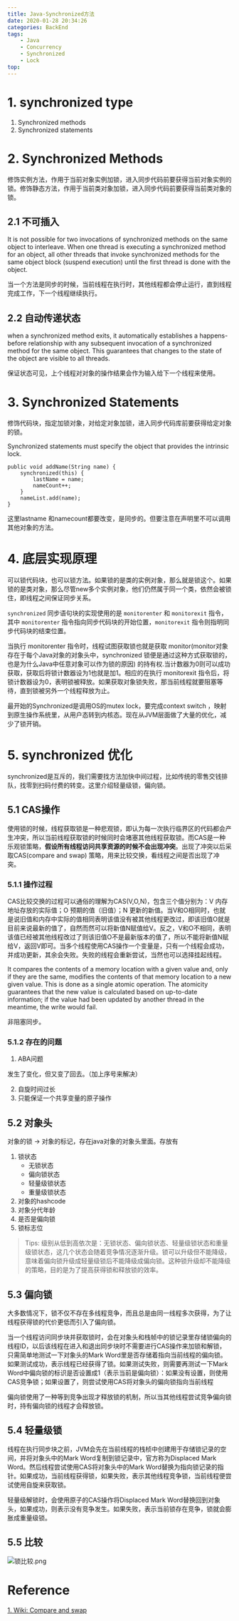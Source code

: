 ```yaml
---
title: Java-Synchronized方法
date: 2020-01-28 20:34:26
categories: BackEnd
tags:
    - Java 
    - Concurrency
    - Synchronized
    - Lock
top:
---
```

# 1. synchronized type
1. Synchronized methods
2. Synchronized statements 

# 2. Synchronized Methods 
修饰实例方法，作用于当前对象实例加锁，进入同步代码前要获得当前对象实例的锁。修饰静态方法，作用于当前类对象加锁，进入同步代码前要获得当前类对象的锁。 

## 2.1 不可插入
It is not possible for two invocations of synchronized methods on the same object to interleave. When one thread is executing a synchronized method for an object, all other threads that invoke synchronized methods for the same object block (suspend execution) until the first thread is done with the object.

当一个方法是同步的时候，当前线程在执行时，其他线程都会停止运行，直到线程完成工作，下一个线程继续执行。

## 2.2 自动传递状态

when a synchronized method exits, it automatically establishes a happens-before relationship with any subsequent invocation of a synchronized method for the same object. This guarantees that changes to the state of the object are visible to all threads.

保证状态可见，上个线程对对象的操作结果会作为输入给下一个线程来使用。 

# 3. Synchronized Statements 
修饰代码块，指定加锁对象，对给定对象加锁，进入同步代码库前要获得给定对象的锁。

Synchronized statements must specify the object that provides the intrinsic lock. 

    public void addName(String name) {
        synchronized(this) {
            lastName = name;
            nameCount++;
        }
        nameList.add(name);
    }
    
这里lastname 和namecount都要改变，是同步的。但要注意在声明里不可以调用其他对象的方法。


# 4. 底层实现原理

可以锁代码块，也可以锁方法。如果锁的是类的实例对象，那么就是锁这个。如果锁的是类对象，那么尽管new多个实例对象，他们仍然属于同一个类，依然会被锁住，即线程之间保证同步关系。

`synchronized` 同步语句块的实现使用的是 `monitorenter` 和 `monitorexit` 指令，其中 `monitorenter` 指令指向同步代码块的开始位置，`monitorexit` 指令则指明同步代码块的结束位置。

当执行 monitorenter 指令时，线程试图获取锁也就是获取 monitor(monitor对象存在于每个Java对象的对象头中，synchronized 锁便是通过这种方式获取锁的，也是为什么Java中任意对象可以作为锁的原因) 的持有权.当计数器为0则可以成功获取，获取后将锁计数器设为1也就是加1。相应的在执行 monitorexit 指令后，将锁计数器设为0，表明锁被释放。如果获取对象锁失败，那当前线程就要阻塞等待，直到锁被另外一个线程释放为止。

最开始的Synchronized是调用OS的mutex lock，要完成context switch ，映射到原生操作系统里，从用户态转到内核态。现在从JVM层面做了大量的优化，减少了锁开销。


# 5. synchronized 优化

synchronized是互斥的，我们需要找方法加快中间过程，比如传统的零售交钱排队，找零到扫码付费的转变。这里介绍轻量级锁，偏向锁。

## 5.1 CAS操作

使用锁的时候，线程获取锁是一种悲观锁，即认为每一次执行临界区的代码都会产生冲突，所以当前线程获取锁的时候同时会堵塞其他线程获取锁。而CAS是一种乐观锁策略，**假设所有线程访问共享资源的时候不会出现冲突**。出现了冲突以后采取CAS(compare and swap) 策略，用来比较交换，看线程之间是否出现了冲突。

### 5.1.1 操作过程

CAS比较交换的过程可以通俗的理解为CAS(V,O,N)，包含三个值分别为：V 内存地址存放的实际值；O 预期的值（旧值）；N 更新的新值。当V和O相同时，也就是说旧值和内存中实际的值相同表明该值没有被其他线程更改过，即该旧值O就是目前来说最新的值了，自然而然可以将新值N赋值给V。反之，V和O不相同，表明该值已经被其他线程改过了则该旧值O不是最新版本的值了，所以不能将新值N赋给V，返回V即可。当多个线程使用CAS操作一个变量是，只有一个线程会成功，并成功更新，其余会失败。失败的线程会重新尝试，当然也可以选择挂起线程。

It compares the contents of a memory location with a given value and, only if they are the same, modifies the contents of that memory location to a new given value. This is done as a single atomic operation. The atomicity guarantees that the new value is calculated based on up-to-date information; if the value had been updated by another thread in the meantime, the write would fail.


非阻塞同步。

### 5.1.2 存在的问题

1. ABA问题

发生了变化，但又变了回去。（加上序号来解决）

2. 自旋时间过长
3. 只能保证一个共享变量的原子操作

## 5.2 对象头

对象的锁 ->  对象的标记，存在java对象的对象头里面。存放有
1. 锁状态
    * 无锁状态
    * 偏向锁状态
    * 轻量级锁状态
    * 重量级锁状态
2. 对象的hashcode
3. 对象分代年龄
4. 是否是偏向锁
5. 锁标志位


> Tips: 级别从低到高依次是：无锁状态、偏向锁状态、轻量级锁状态和重量级锁状态，这几个状态会随着竞争情况逐渐升级。锁可以升级但不能降级，意味着偏向锁升级成轻量级锁后不能降级成偏向锁。这种锁升级却不能降级的策略，目的是为了提高获得锁和释放锁的效率。

## 5.3 偏向锁

大多数情况下，锁不仅不存在多线程竞争，而且总是由同一线程多次获得，为了让线程获得锁的代价更低而引入了偏向锁。

当一个线程访问同步块并获取锁时，会在对象头和栈帧中的锁记录里存储锁偏向的线程ID，以后该线程在进入和退出同步块时不需要进行CAS操作来加锁和解锁，只需简单地测试一下对象头的Mark Word里是否存储着指向当前线程的偏向锁。如果测试成功，表示线程已经获得了锁。如果测试失败，则需要再测试一下Mark Word中偏向锁的标识是否设置成1（表示当前是偏向锁）：如果没有设置，则使用CAS竞争锁；如果设置了，则尝试使用CAS将对象头的偏向锁指向当前线程

偏向锁使用了一种等到竞争出现才释放锁的机制，所以当其他线程尝试竞争偏向锁时，持有偏向锁的线程才会释放锁。

## 5.4 轻量级锁

线程在执行同步块之前，JVM会先在当前线程的栈桢中创建用于存储锁记录的空间，并将对象头中的Mark Word复制到锁记录中，官方称为Displaced Mark Word。然后线程尝试使用CAS将对象头中的Mark Word替换为指向锁记录的指针。如果成功，当前线程获得锁，如果失败，表示其他线程竞争锁，当前线程便尝试使用自旋来获取锁。

轻量级解锁时，会使用原子的CAS操作将Displaced Mark Word替换回到对象头，如果成功，则表示没有竞争发生。如果失败，表示当前锁存在竞争，锁就会膨胀成重量级锁。

## 5.5 比较

![锁比较.png](https://i.loli.net/2020/01/29/meDvzPd6g24ITU9.png)

# Reference 
[1. Wiki: Compare and swap](https://en.wikipedia.org/wiki/Compare-and-swap)